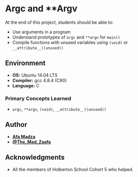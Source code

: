 # Argc and **Argv
At the end of this project, students should be able to:

* Use arguments in a program
* Understand prototypes of ``argc`` and ``**argv`` for ``main()``
* Compile functions with unused variables using ``(void)`` or
``__attribute__((unused))``


## Environment

* __OS:__ Ubuntu 14.04 LTS
* __Compiler:__ gcc 4.8.4 (C90)
* __Language:__ C

### Primary Concepts Learned

* ``argc``, ``**argv``, ``(void)``, ``__attribute__((unused))``

## Author

* [**Afa Madza**](https://github.com/AfaMadza)
* [**@The_Mad_Zaafa**](https://twitter.com/The_Mad_Zaafa)

## Acknowledgments
* All the members of Holberton School Cohort 5 who helped.
